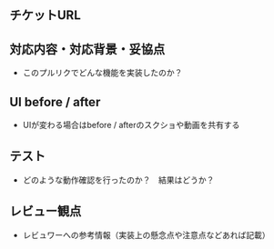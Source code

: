 ## チケットURL

## 対応内容・対応背景・妥協点
- このプルリクでどんな機能を実装したのか？

## UI before / after
- UIが変わる場合はbefore / afterのスクショや動画を共有する

## テスト
- どのような動作確認を行ったのか？　結果はどうか？

## レビュー観点
- レビュワーへの参考情報（実装上の懸念点や注意点などあれば記載）
